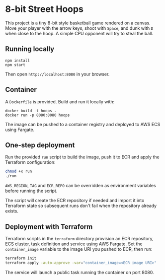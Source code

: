 # 8-bit Street Hoops

This project is a tiny 8-bit style basketball game rendered on a canvas. Move your player with the arrow keys, shoot with `Space`, and dunk with `D` when close to the hoop. A simple CPU opponent will try to steal the ball.

## Running locally

```
npm install
npm start
```

Then open `http://localhost:8080` in your browser.

## Container

A `Dockerfile` is provided. Build and run it locally with:

```
docker build -t hoops .
docker run -p 8080:8080 hoops
```

The image can be pushed to a container registry and deployed to AWS ECS using Fargate.


## One-step deployment

Run the provided `run` script to build the image, push it to ECR and apply the
Terraform configuration:

```bash
chmod +x run
./run
```

`AWS_REGION`, `TAG` and `ECR_REPO` can be overridden as environment variables
before running the script.

The script will create the ECR repository if needed and import it into
Terraform state so subsequent runs don't fail when the repository already
exists.


## Deployment with Terraform

Terraform scripts in the `terraform` directory provision an ECR repository, ECS cluster, task definition and service using AWS Fargate. Set the `container_image` variable to the image URI you pushed to ECR, then run:

```bash
terraform init
terraform apply -auto-approve -var="container_image=<ECR image URI>"
```

The service will launch a public task running the container on port 8080.
